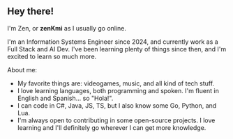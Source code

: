 ## Hey there!

I'm Zen, or **zenKmi** as I usually go online.

I'm an Information Systems Engineer since 2024, and currently work as a Full Stack and AI Dev. I've been learning plenty of things since then, and I'm excited to learn so much more.

About me:
- My favorite things are: videogames, music, and all kind of tech stuff.
- I love learning languages, both programming and spoken. I'm fluent in English and Spanish... so "Hola!".
- I can code in C#, Java, JS, TS, but I also know some Go, Python, and Lua.
- I'm always open to contributing in some open-source projects. I love learning and I'll definitely go wherever I can get more knowledge.

<!---
2D4NT307/2D4NT307 is a ✨ special ✨ repository because its `README.md` (this file) appears on your GitHub profile.
You can click the Preview link to take a look at your changes.
--->
